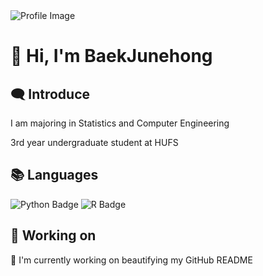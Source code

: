 <img src="https://capsule-render.vercel.app/api?type=Soft&color=F7EFE9&height=80&section=header&text=Baek's%20GihHub&fontSize=40&fontAlign=20" alt="Profile Image">
<h1>👋 Hi, I'm BaekJunehong</h1>

<h2>🗨 Introduce</h2>
<p> I am majoring in Statistics and Computer Engineering</p>
<p> 3rd year undergraduate student at HUFS</p>

<h2>📚 Languages</h2>

![Python Badge](https://img.shields.io/badge/Python-3776AB?style=flat&logo=Python&logoColor=white)
![R Badge](https://img.shields.io/badge/R-276DC3?style=flat&logo=R&logoColor=white)



<h2>🔧 Working on</h2>
<p>🎨 I'm currently working on beautifying my GitHub README</p>
